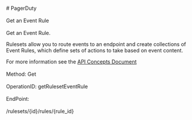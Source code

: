 <br>#     PagerDuty</br>
<br>Get an Event Rule</br>
<br>Get an Event Rule.

Rulesets allow you to route events to an endpoint and create collections of Event Rules, which define sets of actions to take based on event content.

For more information see the [API Concepts Document](../../docs/CONCEPTS.md#rulesets)
</br>
<br>Method: Get</br>
<br>OperationID: getRulesetEventRule</br>
<br>EndPoint:</br>
<br>/rulesets/{id}/rules/{rule_id}</br>
